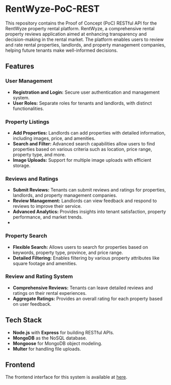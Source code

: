# RentWyze-PoC-REST

This repository contains the Proof of Concept (PoC) RESTful API for the RentWyze property rental platform. RentWyze, a comprehensive rental property reviews application aimed at enhancing transparency and decision-making in the rental market. The platform enables users to review and rate rental properties, landlords, and property management companies, helping future tenants make well-informed decisions.

## Features

### **User Management**
   - **Registration and Login:** Secure user authentication and management system.
   - **User Roles:** Separate roles for tenants and landlords, with distinct functionalities.

### **Property Listings**
   - **Add Properties:** Landlords can add properties with detailed information, including images, price, and amenities.
   - **Search and Filter:** Advanced search capabilities allow users to find properties based on various criteria such as location, price range, property type, and more.
   - **Image Uploads:** Support for multiple image uploads with efficient storage.

### **Reviews and Ratings**
   - **Submit Reviews:** Tenants can submit reviews and ratings for properties, landlords, and property management companies.
   - **Review Management:** Landlords can view feedback and respond to reviews to improve their service.
   - **Advanced Analytics:** Provides insights into tenant satisfaction, property performance, and market trends.
   - 
### **Property Search**
   - **Flexible Search:** Allows users to search for properties based on keywords, property type, province, and price range.
   - **Detailed Filtering:** Enables filtering by various property attributes like square footage and amenities.

### **Review and Rating System**
   - **Comprehensive Reviews:** Tenants can leave detailed reviews and ratings on their rental experiences.
   - **Aggregate Ratings:** Provides an overall rating for each property based on user feedback.

## Tech Stack

- **Node.js** with **Express** for building RESTful APIs.
- **MongoDB** as the NoSQL database.
- **Mongoose** for MongoDB object modeling.
- **Multer** for handling file uploads.

## Frontend

The frontend interface for this system is available at [here](https://github.com/fwaadahmad1/rentwyze-frontend).
  
